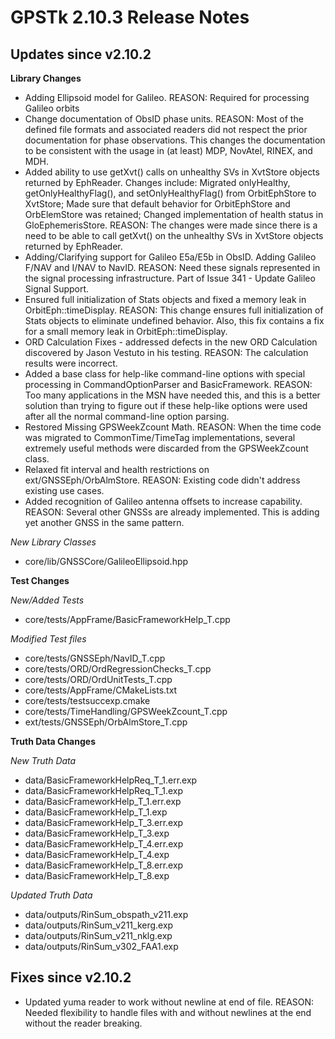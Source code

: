 GPSTk 2.10.3 Release Notes
========================

Updates since v2.10.2
----------------------

**Library Changes**
 * Adding Ellipsoid model for Galileo. REASON: Required for processing Galileo orbits
 * Change documentation of ObsID phase units. REASON: Most of the defined file formats and associated readers did not respect the prior documentation for phase observations. This changes the documentation to be consistent with the usage in (at least) MDP, NovAtel, RINEX, and MDH.
 * Added ability to use getXvt() calls on unhealthy SVs in XvtStore objects returned by EphReader. Changes include: Migrated onlyHealthy, getOnlyHealthyFlag(), and setOnlyHealthyFlag() from OrbitEphStore to XvtStore; Made sure that default behavior for OrbitEphStore and OrbElemStore was retained; Changed implementation of health status in GloEphemerisStore. REASON: The changes were made since there is a need to be able to call getXvt() on the unhealthy SVs in XvtStore objects returned by EphReader.
 * Adding/Clarifying support for Galileo E5a/E5b in ObsID.  Adding Galileo F/NAV and I/NAV to NavID. REASON: Need these signals represented in the signal processing infrastructure. Part of Issue 341 - Update Galileo Signal Support.
 * Ensured full initialization of Stats objects and fixed a memory leak in OrbitEph::timeDisplay. REASON: This change ensures full initialization of Stats objects to eliminate undefined behavior.  Also, this fix contains a fix for a small memory leak in OrbitEph::timeDisplay.
 * ORD Calculation Fixes - addressed defects in the new ORD Calculation discovered by Jason Vestuto in his testing. REASON: The calculation results were incorrect.
 * Added a base class for help-like command-line options with special processing in CommandOptionParser and BasicFramework. REASON: Too many applications in the MSN have needed this, and this is a better solution than trying to figure out if these help-like options were used after all the normal command-line option parsing.
 * Restored Missing GPSWeekZcount Math. REASON: When the time code was migrated to CommonTime/TimeTag implementations, several extremely useful methods were discarded from the GPSWeekZcount class.
 * Relaxed fit interval and health restrictions on ext/GNSSEph/OrbAlmStore. REASON:  Existing code didn't address existing use cases.
 * Added recognition of Galileo antenna offsets to increase capability. REASON: Several other GNSSs are already implemented.   This is adding yet another GNSS in the same pattern. 

*New Library Classes*
 * core/lib/GNSSCore/GalileoEllipsoid.hpp

**Test Changes**

*New/Added Tests*
 * core/tests/AppFrame/BasicFrameworkHelp_T.cpp

*Modified Test files*
 * core/tests/GNSSEph/NavID_T.cpp
 * core/tests/ORD/OrdRegressionChecks_T.cpp
 * core/tests/ORD/OrdUnitTests_T.cpp
 * core/tests/AppFrame/CMakeLists.txt
 * core/tests/testsuccexp.cmake
 * core/tests/TimeHandling/GPSWeekZcount_T.cpp
 * ext/tests/GNSSEph/OrbAlmStore_T.cpp

**Truth Data Changes**

*New Truth Data*
 * data/BasicFrameworkHelpReq_T_1.err.exp
 * data/BasicFrameworkHelpReq_T_1.exp
 * data/BasicFrameworkHelp_T_1.err.exp
 * data/BasicFrameworkHelp_T_1.exp
 * data/BasicFrameworkHelp_T_3.err.exp
 * data/BasicFrameworkHelp_T_3.exp
 * data/BasicFrameworkHelp_T_4.err.exp
 * data/BasicFrameworkHelp_T_4.exp
 * data/BasicFrameworkHelp_T_8.err.exp
 * data/BasicFrameworkHelp_T_8.exp

*Updated Truth Data*
 * data/outputs/RinSum_obspath_v211.exp 
 * data/outputs/RinSum_v211_kerg.exp
 * data/outputs/RinSum_v211_nklg.exp
 * data/outputs/RinSum_v302_FAA1.exp

Fixes since v2.10.2
-------------------
 * Updated yuma reader to work without newline at end of file. REASON: Needed flexibility to handle files with and without newlines at the end without the reader breaking.   




